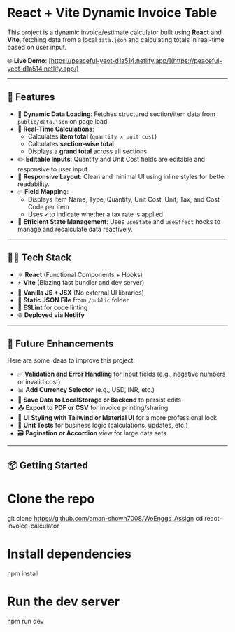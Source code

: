 # React + Vite Dynamic Invoice Table

This project is a dynamic invoice/estimate calculator built using **React** and **Vite**, fetching data from a local `data.json` and calculating totals in real-time based on user input.

🌐 **Live Demo**: [https://peaceful-yeot-d1a514.netlify.app/](https://peaceful-yeot-d1a514.netlify.app/)

---

## 🚀 Features

- 🔄 **Dynamic Data Loading**: Fetches structured section/item data from `public/data.json` on page load.
- 🧾 **Real-Time Calculations**:
  - Calculates **item total** (`quantity × unit cost`)
  - Calculates **section-wise total**
  - Displays a **grand total** across all sections
- ✏️ **Editable Inputs**: Quantity and Unit Cost fields are editable and responsive to user input.
- 📐 **Responsive Layout**: Clean and minimal UI using inline styles for better readability.
- ✅ **Field Mapping**:
  - Displays Item Name, Type, Quantity, Unit Cost, Unit, Tax, and Cost Code per item
  - Uses `✔️` to indicate whether a tax rate is applied
- 🧠 **Efficient State Management**: Uses `useState` and `useEffect` hooks to manage and recalculate data reactively.

---

## 🧑‍💻 Tech Stack

- ⚛️ **React** (Functional Components + Hooks)
- ⚡ **Vite** (Blazing fast bundler and dev server)
- 📄 **Vanilla JS + JSX** (No external UI libraries)
- 📁 **Static JSON File** from `/public` folder
- 🧹 **ESLint** for code linting
- 🌐 **Deployed via Netlify**

---

## 🔮 Future Enhancements

Here are some ideas to improve this project:

- ✅ **Validation and Error Handling** for input fields (e.g., negative numbers or invalid cost)
- 📊 **Add Currency Selector** (e.g., USD, INR, etc.)
- 💾 **Save Data to LocalStorage or Backend** to persist edits
- 📤 **Export to PDF or CSV** for invoice printing/sharing
- 🌈 **UI Styling with Tailwind or Material UI** for a more professional look
- 🧪 **Unit Tests** for business logic (calculations, updates, etc.)
- 🗃️ **Pagination or Accordion** view for large data sets

---

## 📦 Getting Started

# Clone the repo
git clone https://github.com/aman-shown7008/WeEnggs_Assign
cd react-invoice-calculator

# Install dependencies
npm install

# Run the dev server
npm run dev

